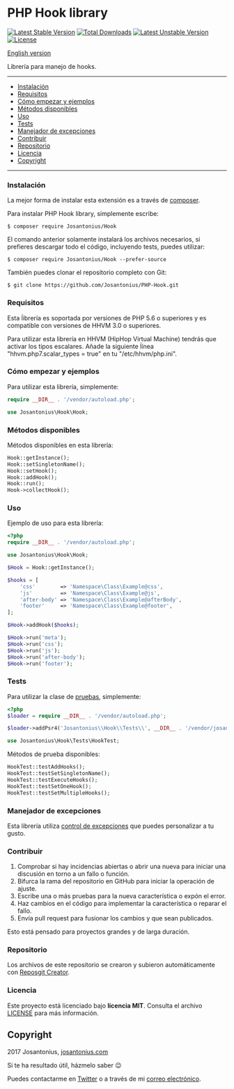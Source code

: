 # PHP Hook library

[![Latest Stable Version](https://poser.pugx.org/josantonius/hook/v/stable)](https://packagist.org/packages/josantonius/hook) [![Total Downloads](https://poser.pugx.org/josantonius/hook/downloads)](https://packagist.org/packages/josantonius/hook) [![Latest Unstable Version](https://poser.pugx.org/josantonius/hook/v/unstable)](https://packagist.org/packages/josantonius/hook) [![License](https://poser.pugx.org/josantonius/hook/license)](https://packagist.org/packages/josantonius/hook)

[English version](README.md)

Librería para manejo de hooks.

---

- [Instalación](#instalación)
- [Requisitos](#requisitos)
- [Cómo empezar y ejemplos](#cómo-empezar-y-ejemplos)
- [Métodos disponibles](#métodos-disponibles)
- [Uso](#uso)
- [Tests](#tests)
- [Manejador de excepciones](#manejador-de-excepciones)
- [Contribuir](#contribuir)
- [Repositorio](#repositorio)
- [Licencia](#licencia)
- [Copyright](#copyright)

---

### Instalación 

La mejor forma de instalar esta extensión es a través de [composer](http://getcomposer.org/download/).

Para instalar PHP Hook library, simplemente escribe:

    $ composer require Josantonius/Hook

El comando anterior solamente instalará los archivos necesarios, si prefieres descargar todo el código, incluyendo tests, puedes utilizar:

    $ composer require Josantonius/Hook --prefer-source

También puedes clonar el repositorio completo con Git:

	$ git clone https://github.com/Josantonius/PHP-Hook.git

### Requisitos

Esta ĺibrería es soportada por versiones de PHP 5.6 o superiores y es compatible con versiones de HHVM 3.0 o superiores.

Para utilizar esta librería en HHVM (HipHop Virtual Machine) tendrás que activar los tipos escalares. Añade la siguiente ĺínea "hhvm.php7.scalar_types = true" en tu "/etc/hhvm/php.ini".

### Cómo empezar y ejemplos

Para utilizar esta librería, simplemente:

```php
require __DIR__ . '/vendor/autoload.php';

use Josantonius\Hook\Hook;
```
### Métodos disponibles

Métodos disponibles en esta librería:

```php
Hook::getInstance();
Hook::setSingletonName();
Hook::setHook();
Hook::addHook();
Hook::run();
Hook->collectHook();
```
### Uso

Ejemplo de uso para esta librería:

```php
<?php
require __DIR__ . '/vendor/autoload.php';

use Josantonius\Hook\Hook;

$Hook = Hook::getInstance();

$hooks = [
    'css'        => 'Namespace\Class\Example@css',
    'js'         => 'Namespace\Class\Example@js',
    'after-body' => 'Namespace\Class\Example@afterBody',
    'footer'     => 'Namespace\Class\Example@footer',
];

$Hook->addHook($hooks);

$Hook->run('meta');
$Hook->run('css');
$Hook->run('js');
$Hook->run('after-body');
$Hook->run('footer');
```

### Tests 

Para utilizar la clase de [pruebas](tests), simplemente:

```php
<?php
$loader = require __DIR__ . '/vendor/autoload.php';

$loader->addPsr4('Josantonius\\Hook\\Tests\\', __DIR__ . '/vendor/josantonius/hook/tests');

use Josantonius\Hook\Tests\HookTest;
```

Métodos de prueba disponibles:

```php
HookTest::testAddHooks();
HookTest::testSetSingletonName();
HookTest::testExecuteHooks();
HookTest::testSetOneHook();
HookTest::testSetMultipleHooks();
```

### Manejador de excepciones

Esta librería utiliza [control de excepciones](src/Exception) que puedes personalizar a tu gusto.
### Contribuir
1. Comprobar si hay incidencias abiertas o abrir una nueva para iniciar una discusión en torno a un fallo o función.
1. Bifurca la rama del repositorio en GitHub para iniciar la operación de ajuste.
1. Escribe una o más pruebas para la nueva característica o expón el error.
1. Haz cambios en el código para implementar la característica o reparar el fallo.
1. Envía pull request para fusionar los cambios y que sean publicados.

Esto está pensado para proyectos grandes y de larga duración.

### Repositorio

Los archivos de este repositorio se crearon y subieron automáticamente con [Reposgit Creator](https://github.com/Josantonius/BASH-Reposgit).

### Licencia

Este proyecto está licenciado bajo **licencia MIT**. Consulta el archivo [LICENSE](LICENSE) para más información.

## Copyright

2017 Josantonius, [josantonius.com](https://josantonius.com/)

Si te ha resultado útil, házmelo saber :wink:

Puedes contactarme en [Twitter](https://twitter.com/Josantonius) o a través de mi [correo electrónico](mailto:hello@josantonius.com).